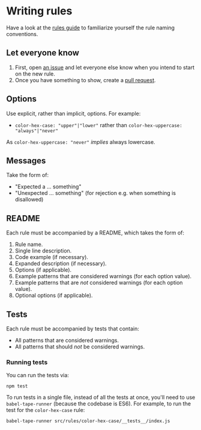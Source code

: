 # Writing rules

Have a look at the [rules guide](/docs/user-guide/rules.md) to familiarize yourself the rule naming conventions.

## Let everyone know

1. First, open [an issue](https://github.com/stylelint/stylelint/issues/new) and let everyone else know when you intend to start on the new rule.
2. Once you have something to show, create a [pull request](https://github.com/stylelint/stylelint/compare).

## Options

Use explicit, rather than implicit, options. For example:

* `color-hex-case: "upper"|"lower"` rather than `color-hex-uppercase: "always"|"never"`

As `color-hex-uppercase: "never"` *implies* always lowercase.

## Messages

Take the form of:

* "Expected a ... something"
* "Unexpected ... something" (for rejection e.g. when something is disallowed)

## README

Each rule must be accompanied by a README, which takes the form of:

1. Rule name.
2. Single line description.
3. Code example (if necessary).
4. Expanded description (if necessary).
5. Options (if applicable).
6. Example patterns that are considered warnings (for each option value).
7. Example patterns that are *not* considered warnings (for each option value).
5. Optional options (if applicable).

## Tests

Each rule must be accompanied by tests that contain:

* All patterns that are considered warnings.
* All patterns that should *not* be considered warnings.

### Running tests

You can run the tests via:

```console
npm test
```

To run tests in a single file, instead of all the tests at once, you'll need to use `babel-tape-runner` (because the codebase is ES6). For example, to run the test for the `color-hex-case` rule:

```console
babel-tape-runner src/rules/color-hex-case/__tests__/index.js
```
